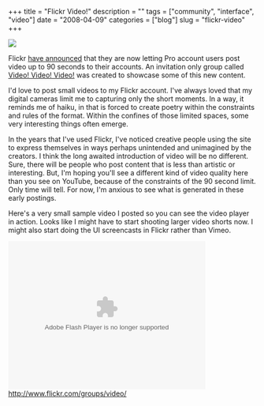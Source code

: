 +++
title = "Flickr Video!"
description = ""
tags = ["community", "interface", "video"]
date = "2008-04-09"
categories = ["blog"]
slug = "flickr-video"
+++



  <div class="notebook-screenshot"><a href="http://www.flickr.com/groups/video/"><img id='bluga-thumbnail-1193' class='bluga-thumbnail large' src='http://media.konigi.com/bluga/
wt47fd898cdfc24.jpg'/></a></div><p>Flickr <a href="http://blog.flickr.net/en/2008/04/09/video-on-flickr-2/">have announced</a> that they are now letting Pro account users post video up to 90 seconds to their accounts. An invitation only group called <a href="http://www.flickr.com/groups/video/">Video! Video! Video!</a> was created to showcase some of this new content. </p>
<p>I'd love to post small videos to my Flickr account. I've always loved that my digital cameras limit me to capturing only the short moments. In a way, it reminds me of haiku, in that is forced to create poetry within the constraints and rules of the format. Within the confines of those limited spaces, some very interesting things often emerge.</p>
<p>In the years that I've used Flickr, I've noticed creative people using the site to express themselves in ways perhaps unintended and unimagined by the creators. I think the long awaited introduction of video will be no different. Sure, there will be people who post content that is less than artistic or interesting. But, I'm hoping you'll see a different kind of video quality here than you see on YouTube, because of the constraints of the 90 second limit. Only time will tell. For now, I'm anxious to see what is generated in these early postings.</p>
<p>Here's a very small sample video I posted so you can see the video player in action. Looks like I might have to start shooting larger video shorts now. I might also start doing the UI screencasts in Flickr rather than Vimeo.</p>
<object type="application/x-shockwave-flash" width="400" height="300" data="http://www.flickr.com/apps/video/stewart.swf?v=1.169" classid="clsid:D27CDB6E-AE6D-11cf-96B8-444553540000"> <param name="flashvars" value="intl_lang=en-us&amp;photo_secret=ba20f90549&amp;photo_id=2401875889&amp;show_info_box=true"></param> <param name="movie" value="http://www.flickr.com/apps/video/stewart.swf?v=1.169"></param> <param name="bgcolor" value="#000000"></param> <param name="allowFullScreen" value="true"></param><embed type="application/x-shockwave-flash" src="http://www.flickr.com/apps/video/stewart.swf?v=1.169" bgcolor="#000000" allowfullscreen="true" flashvars="intl_lang=en-us&amp;photo_secret=ba20f90549&amp;photo_id=2401875889&amp;flickr_show_info_box=true" height="300" width="400"></embed></object>    
  <a href="http://www.flickr.com/groups/video/">http://www.flickr.com/groups/video/</a>

